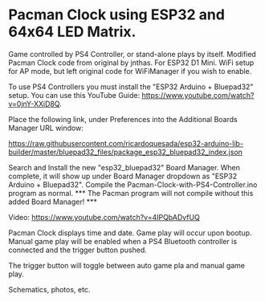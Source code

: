 # Pacman Clock using ESP32 and 64x64 LED Matrix. 
Game controlled by PS4 Controller, or stand-alone plays by itself.
Modified Pacman Clock code from original by jnthas. For ESP32 D1 Mini.
WiFi setup for AP mode, but left original code for WiFiManager if you wish to enable.

To use PS4 Controllers you must install the "ESP32 Arduino + Bluepad32" setup.
You can use this YouTube Guide: https://www.youtube.com/watch?v=0jnY-XXiD8Q.

Place the following link, under Preferences into the Additional Boards Manager URL window:

https://raw.githubusercontent.com/ricardoquesada/esp32-arduino-lib-builder/master/bluepad32_files/package_esp32_bluepad32_index.json

Search and Install the new "esp32_bluepad32" Board Manager.
When complete, it will show up under Board Manager dropdown as "ESP32 Arduino + Bluepad32".
Compile the Pacman-Clock-with-PS4-Controller.ino program as normal.
*** The Pacman program will not compile without this added Board Manager! ***

Video: https://www.youtube.com/watch?v=4IPQbADvfUQ

Pacman Clock displays time and date.
Game play will occur upon bootup. Manual game play will be enabled when a 
PS4 Bluetooth controller is connected and the trigger button pushed.

The trigger button will toggle between auto game pla and manual game play.

Schematics, photos, etc. 
